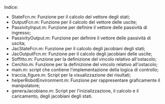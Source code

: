 Indice:
- StateFcn.m: Funzione per il calcolo del vettore degli stati;
- OutputFcn.m: Funzione per il calcolo del vettore delle uscite;
- PassivityInput.m: Funzione per definire il vettore delle passività di ingresso;
- PassivityOutput.m: Funzione per definire il vettore delle passività di uscita;
- JacStateFcn.m: Funzione per il calcolo degli jacobiani degli stati;
- JacOutputFcn.m: Funzione per il calcolo degli jacobiani delle uscite;
- Soffitto.m: Funzione per la definizione del vincolo relativo all'ostacolo;
- Cerchio.m: Funzione per la definizione del vincolo relativo all'ostacolo;
- main.m: script che contiene l'implementazione della logica di controllo;
- traccia_figure.m: Script per la visualizzazione dei risultati;
- helperRobotEnvironment.m: Funzione per rappresentare graficamente il manipolatore;
- generaJacobiano.m: Script per l'inizializzazione, il calcolo e il caricamento, degli jacobiani degli stati.